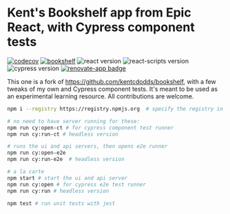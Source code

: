 # Kent's Bookshelf app from Epic React, with Cypress component tests

[![codecov](https://codecov.io/gh/muratkeremozcan/bookshelf/branch/main/graph/badge.svg?token=WbJ5jglAp8)](https://codecov.io/gh/muratkeremozcan/bookshelf)
[![bookshelf](https://img.shields.io/endpoint?url=https://dashboard.cypress.io/badge/detailed/r9paau&style=flat&logo=cypress)](https://dashboard.cypress.io/projects/r9paau/runs)
![react version](https://img.shields.io/badge/react-18.2.0-brightgreen)
![react-scripts version](https://img.shields.io/badge/react--scripts-5.0.1-brightgreen)
![cypress version](https://img.shields.io/badge/cypress-10.4.0-brightgreen)
[![renovate-app badge][renovate-badge]][renovate-app]

This one is a fork of https://github.com/kentcdodds/bookshelf, with a few tweaks
of my own and Cypress component tests. It's meant to be used as an experimental
learning resource. All contributions are welcome.

```bash
npm i --registry https://registry.npmjs.org  # specify the registry in case you are using a proprietary registry

# no need to have server running for these:
npm run cy:open-ct # for cypress component test runner
npm run cy:run-ct # headless version

# runs the ui and api servers, then opens e2e runner
npm run cy:open-e2e
npm run cy:run-e2e  # headless version

# a la carte
npm start # start the ui and api server
npm run cy:open # for cypress e2e test runner
npm run cy:run # headless version

npm test # run unit tests with jest
```

[renovate-badge]: https://img.shields.io/badge/renovate-app-blue.svg
[renovate-app]: https://renovateapp.com/
